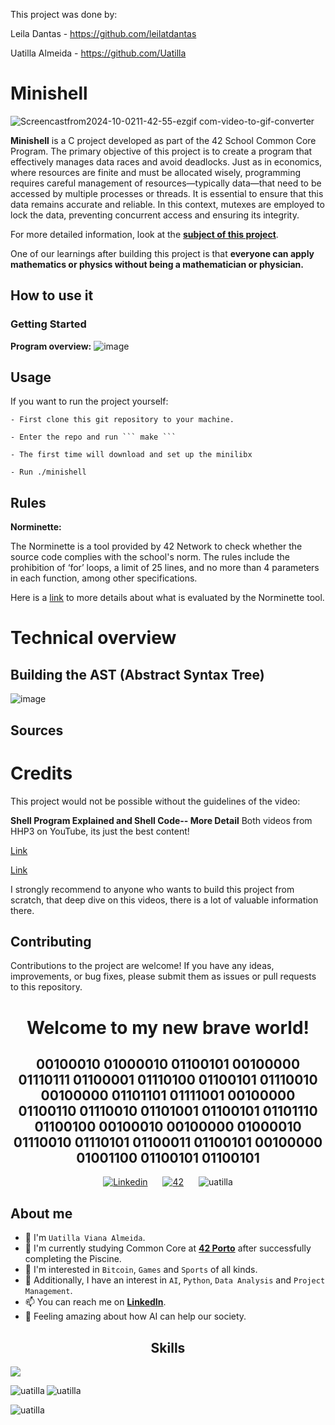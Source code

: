 This project was done by:

Leila Dantas - https://github.com/leilatdantas

Uatilla  Almeida - https://github.com/Uatilla

# Minishell
![Screencastfrom2024-10-0211-42-55-ezgif com-video-to-gif-converter](https://github.com/user-attachments/assets/4b41ef52-b0bd-4490-b691-3bc39729518d)



**Minishell** is a C project developed as part of the 42 School Common Core Program. The primary objective of this project is to create a program that effectively manages data races and avoid deadlocks. Just as in economics, where resources are finite and must be allocated wisely, programming requires careful management of resources—typically data—that need to be accessed by multiple processes or threads. It is essential to ensure that this data remains accurate and reliable. In this context, mutexes are employed to lock the data, preventing concurrent access and ensuring its integrity.

For more detailed information, look at the [**subject of this project**](https://cdn.intra.42.fr/pdf/pdf/138331/en.subject.pdf).

One of our learnings after building this project is that **everyone can apply mathematics or physics without being a mathematician or physician.**

## How to use it

### Getting Started
**Program overview:**
![image](https://github.com/user-attachments/assets/06a9d501-482f-46fa-91d1-82de3bbcac73)



## Usage

If you want to run the project yourself:

	- First clone this git repository to your machine.
 
	- Enter the repo and run ``` make ```
 
	- The first time will download and set up the minilibx
 
	- Run ./minishell

## Rules

**Norminette:**

The Norminette is a tool provided by 42 Network to check whether the source code complies with the school's norm. The rules include the prohibition of ‘for’ loops, a limit of 25 lines, and no more than 4 parameters in each function, among other specifications.

Here is a [link](https://github.com/gdamion/Norminette/blob/master/norme.en.pdf) to more details about what is evaluated by the Norminette tool.


# Technical overview

## Building the AST (Abstract Syntax Tree)

![image](https://github.com/user-attachments/assets/f54d8149-0cf9-40b4-8d0b-a80fff469ff5)



## Sources

# Credits

This project would not be possible without the guidelines of the video:

**Shell Program Explained and Shell Code-- More Detail**
Both videos from HHP3 on YouTube, its just the best content!

[Link](https://www.youtube.com/watch?v=ubt-UjcQUYg)

[Link](https://www.youtube.com/watch?v=ZjzMdsTWF0U)

 I strongly recommend to anyone who wants to build this project from scratch, that deep dive on this videos, there is a lot of valuable information there.

## Contributing

Contributions to the project are welcome! If you have any ideas, improvements, or bug fixes, please submit them as issues or pull requests to this repository.

<div align="center">
  <h1><b>Welcome to my new brave world!</b></h1> 
  <h2><b>00100010 01000010 01100101 00100000 01110111 01100001 01110100 01100101 01110010 00100000 01101101 01111001 00100000 01100110 01110010 01101001 01100101 01101110 01100100 00100010 00100000 01000010 01110010 01110101 01100011 01100101 00100000 01001100 01100101 01100101</b></h2>
</div>

<!---
SMALL ICONS
--->
<div style="text-align: center;">
  <a href='https://www.linkedin.com/in/uatilla' target="_blank" style="display: inline-block; margin: 0 10px;">
    <img alt='Linkedin' src='https://img.shields.io/badge/LinkedIn-100000?style=flat&logo=Linkedin&logoColor=white&labelColor=0A66C2&color=0A66C2'/>
  </a>
  <a href='https://profile.intra.42.fr/users/uviana-a' target="_blank" style="display: inline-block; margin: 0 10px;">
    <img alt='42' src='https://img.shields.io/badge/Porto-100000?style=flat&logo=42&logoColor=white&labelColor=000000&color=000000'/>
  </a>
  <img src="https://komarev.com/ghpvc/?username=uatilla&label=Profile%20views&color=0e75b6&style=flat" alt="uatilla" style="display: inline-block; margin: 0 10px;" />
</div>


## About me

- 👋 I'm `Uatilla Viana Almeida`.
- 🌱 I'm currently studying Common Core at [**42 Porto**](https://www.42porto.com) after successfully completing the Piscine.
- 👀 I'm interested in `Bitcoin`, `Games` and `Sports` of all kinds.
- 🚀 Additionally, I have an interest in `AI`, `Python`, `Data Analysis` and `Project Management`.
- 📫 You can reach me on [**LinkedIn**](https://www.linkedin.com/in/uatilla/).
- 🤔 Feeling amazing about how AI can help our society.

<div align="center">

## Skills
<p align="left">
  <a href="https://skillicons.dev">
    <img src="https://skillicons.dev/icons?i=c,python,git,github,bash,linux,vim,vscode,sketchup,sql" />
  </a>
</p>

<p><img align="left" src="https://github-readme-stats.vercel.app/api/top-langs?username=uatilla&show_icons=true&locale=en&layout=compact" alt="uatilla" /></p>

<p>&nbsp;<img align="left" src="https://github-readme-stats.vercel.app/api?username=uatilla&show_icons=true&locale=en" alt="uatilla" /></p>

<p><img align="left" src="https://github-readme-streak-stats.herokuapp.com/?user=uatilla&" alt="uatilla" /></p>
